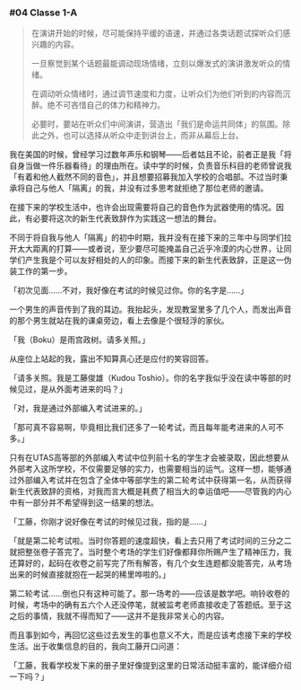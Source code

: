 ### #04 Classe 1-A

> 在演讲开始的时候，尽可能保持平缓的语速，并通过各类话题试探听众们感兴趣的内容。
> 
> 一旦察觉到某个话题最能调动现场情绪，立刻以爆发式的演讲激发听众的情绪。
> 
> 在调动听众情绪时，通过调节速度和力度，让听众们为他们听到的内容而沉醉。绝不可吝惜自己的体力和精神力。
> 
> 必要时，要站在听众们中间演讲，营造出「我们是命运共同体」的氛围。除此之外，也可以选择从听众中走到讲台上，而非从幕后上台。

我在美国的时候，曾经学习过数年声乐和钢琴——后者姑且不论，前者正是我「将自身当做一件乐器看待」的理由所在。读中学的时候，负责音乐科目的老师曾说我「有着和他人截然不同的音色」，并且想要招募我加入学校的合唱部。不过当时秉承将自己与他人「隔离」的我，并没有过多思考就拒绝了那位老师的邀请。

在接下来的学校生活中，也许会出现需要将自己的音色作为武器使用的情况。因此，有必要将这次的新生代表致辞作为实践这一想法的舞台。

不同于将自我与他人「隔离」的初中时期，我并没有在接下来的三年中与同学们拉开太大距离的打算——或者说，至少要尽可能掩盖自己近乎冷漠的内心世界，让同学们产生我是个可以友好相处的人的印象。而接下来的新生代表致辞，正是这一伪装工作的第一步。

「初次见面……不对，我好像在考试的时候见过你。你的名字是……」

一个男生的声音传到了我的耳边。我抬起头，发现教室里多了几个人，而发出声音的那个男生就站在我的课桌旁边，看上去像是个很轻浮的家伙。

「我（Boku）是雨宫政树。请多关照。」

从座位上站起的我，露出不知算真心还是应付的笑容回答。

「请多关照。我是工藤俊雄（Kudou Toshio）。你的名字我似乎没在读中等部的时候见过，是从外面考进来的吗？」

「对，我是通过外部编入考试进来的。」

「那可真不容易啊，毕竟相比我们还多了一轮考试，而且每年能考进来的人可不多。」

只有在UTAS高等部的外部编入考试中位列前十名的学生才会被录取，因此想要从外部考入这所学校，不仅需要足够的实力，也需要相当的运气。这样一想，能够通过外部编入考试并在包含了全体中等部学生的第二轮考试中获得第一名，从而获得新生代表致辞的资格，对我而言大概是耗费了相当大的幸运值吧——尽管我的内心中有一部分并不希望得到这一结果的想法。

「工藤，你刚才说好像在考试的时候见过我，指的是……」

「就是第二轮考试啦。当时你答题的速度超快，看上去只用了考试时间的三分之二就把整张卷子答完了。当时整个考场的学生们好像都拜你所赐产生了精神压力，我还算好的，起码在收卷之前写完了所有解答，有几个女生连题都没能答完，从考场出来的时候直接就抱在一起哭的稀里哗啦的。」

第二轮考试……倒也只有这种可能了。那一场考的——应该是数学吧。响铃收卷的时候，考场中的确有五六个人还没停笔，就被监考老师直接收走了答题纸。至于这之后的事情，我就不得而知了——这并不是我非常关心的内容。

而且事到如今，再回忆这些过去发生的事也意义不大，而是应该考虑接下来的学校生活。出于收集信息的目的，我向工藤开口问道：

「工藤，我看学校发下来的册子里好像提到这里的日常活动挺丰富的，能详细介绍一下吗？」
